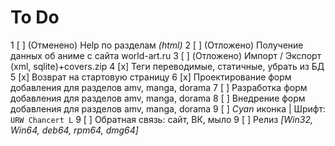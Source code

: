 To Do
=====
1 [ ] (Отменено) Help по разделам *(html)*
2 [ ] (Отложено) Получение данных об аниме с сайта world-art.ru
3 [ ] (Отложено) Импорт / Экспорт (xml, sqlite)+covers.zip
4 [x] Теги переводимые, статичные, убрать из БД
5 [x] Возврат на стартовую страницу
6 [x] Проектирование форм добавления для разделов amv, manga, dorama
7 [ ] Разработка форм добавления для разделов amv, manga, dorama
8 [ ] Внедрение форм добавления для разделов amv, manga, dorama
9 [ ] *Cyan* иконка | Шрифт: `URW Chancert L`
9 [ ] Обратная связь: сайт, ВК, мыло
9 [ ] Релиз *[Win32, Win64, deb64, rpm64, dmg64]*
